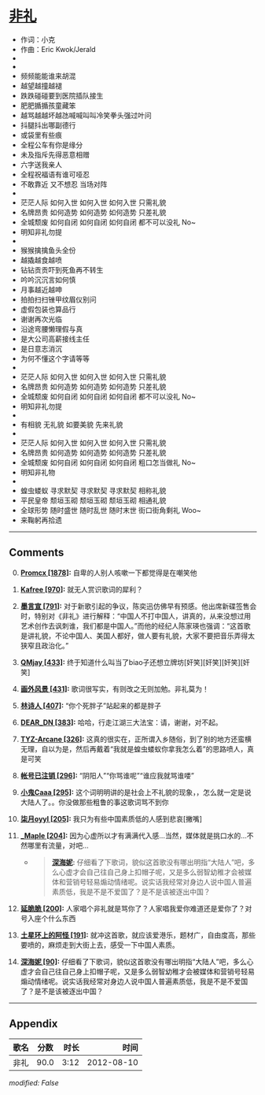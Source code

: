 # [非礼](https://music.163.com/song?id=64020)

* 作词：小克
* 作曲：Eric Kwok/Jerald
*
*
* 频频能能谁来胡混
* 越望越撞越褪
* 跌跌碰碰要到医院插队接生
* 肥肥揗揗孩童藏笨
* 越骂越越坏越氹喊喊叫叫冷笑拳头强过叶问
* 抖腿抖出哪副德行
* 或袋里有些痕
* 全程公车有你是缘分
* 未及指斥先得恶意相赠
* 六字送我亲人
* 全程祝福语有谁可哑忍
* 不敢靠近 又不想忍 当场对阵
* 
* 茫茫人际 如何入世 如何入世 如何入世 只需礼貌
* 名牌昂贵 如何造势 如何造势 如何造势 只差礼貌
* 全城颓废 如何自闭 如何自闭 如何自闭 都不可以没礼 No~
* 明知非礼勿提
* 
* 猴猴擒擒鱼头全份
* 越撬越食越喷
* 钻钻贡贡吓到死鱼再不转生
* 吟吟沉沉言如何慎
* 月事越近越呻
* 拍拍扫扫锉甲纹眉仪别问
* 虚假包装也算品行
* 谢谢再次光临
* 沿途弯腰懒理假与真
* 是大公司高薪接线主任
* 是日意志消沉
* 为何不懂这个字请等等
* 
* 茫茫人际 如何入世 如何入世 如何入世 只需礼貌
* 名牌昂贵 如何造势 如何造势 如何造势 只差礼貌
* 全城颓废 如何自闭 如何自闭 如何自闭 都不可以没礼 No~
* 明知非礼勿提
* 
* 有相貌 无礼貌 如要美貌 先来礼貌
* 
* 茫茫人际 如何入世 如何入世 如何入世 只需礼貌
* 名牌昂贵 如何造势 如何造势 如何造势 只差礼貌
* 全城颓废 如何自闭 如何自闭 如何自闭 粗口怎当做礼 No~
* 明知非礼物
* 
* 蝗虫蝼蚁 寻求默契 寻求默契 寻求默契 相称礼貌
* 平民皇帝 颓垣玉砌 颓垣玉砌 颓垣玉砌 相通礼貌
* 全球形势 随时盛世 随时乱世 随时末世 街口街角剩礼 Woo~
* 来鞠躬再拾遗


---

## Comments
0. **[Promcx \[1878\]](https://music.163.com/#/user/home?id=78068509):** 自卑的人别人咳嗽一下都觉得是在嘲笑他

1. **[Kafree \[970\]](https://music.163.com/#/user/home?id=1368386):** 就无人赏识歌词的犀利？

2. **[墨言宣 \[791\]](https://music.163.com/#/user/home?id=128232597):** 对于新歌引起的争议，陈奕迅仿佛早有预感。他出席新碟签售会时，特别对《非礼》进行解释：“中国人不打中国人，讲真的，从来没想过用艺术创作去讽刺谁，我们都是中国人。”而他的经纪人陈家瑛也强调：“这首歌是讲礼貌，不论中国人、美国人都好，做人要有礼貌，大家不要把音乐弄得太狭窄且政治化。”

3. **[QMjay \[433\]](https://music.163.com/#/user/home?id=33001458):** 终于知道什么叫当了biao子还想立牌坊[奸笑][奸笑][奸笑][奸笑]

4. **[画外风景 \[431\]](https://music.163.com/#/user/home?id=15642576):** 歌词很写实，有则改之无则加勉。非礼莫为！

5. **[林诗人 \[407\]](https://music.163.com/#/user/home?id=8915323):** “你个死胖子”站起来的都是胖子

6. **[DEAR_DN \[383\]](https://music.163.com/#/user/home?id=3301243):** 哈哈，行走江湖三大法宝：请，谢谢，对不起。

7. **[TYZ-Arcane \[326\]](https://music.163.com/#/user/home?id=42203194):** 这真的很实在，正所谓入乡随俗，到了别的地方还蛮横无理，自以为是，然后再戴着“我就是蝗虫蝼蚁你拿我怎么着”的思路喷人，真是可笑

8. **[帐号已注销 \[296\]](https://music.163.com/#/user/home?id=41123670):** “阴阳人”“你骂谁呢”“谁应我就骂谁喽”

9. **[小鬼Caaa \[295\]](https://music.163.com/#/user/home?id=40948379):** 这个词明明讲的是社会上不礼貌的现象，，怎么就一定是说大陆人了。。你没做那些粗鲁的事这歌词骂不到你

10. **[柒月oyyl \[205\]](https://music.163.com/#/user/home?id=76883195):** 我只为有些中国素质低的人感到悲哀[撇嘴]

11. **[_Maple \[204\]](https://music.163.com/#/user/home?id=14218643):** 因为心虚所以才有满满代入感…当然，媒体就是挑口水的…不然哪里有流量，对吧…
	* > **[深海妮](https://music.163.com/#/user/home?id=8032978):** 仔细看了下歌词，貌似这首歌没有哪出明指“大陆人”吧，多么心虚才会自己往自己身上扣帽子呢，又是多么弱智幼稚才会被媒体和营销号轻易煽动情绪呢。说实话我经常对身边人说中国人普遍素质低，我是不是不爱国了？是不是该被逐出中国？

12. **[延脆脆 \[200\]](https://music.163.com/#/user/home?id=63804013):** 人家唱个非礼就是骂你了？人家唱我爱你难道还是爱你了？对号入座个什么东西 

13. **[土星环上的阿怪 \[191\]](https://music.163.com/#/user/home?id=76966052):** 就冲这首歌，就应该爱港乐，题材广，自由度高，那些要喷的，麻烦走到大街上去，感受一下中国人素质。

14. **[深海妮 \[90\]](https://music.163.com/#/user/home?id=8032978):** 仔细看了下歌词，貌似这首歌没有哪出明指“大陆人”吧，多么心虚才会自己往自己身上扣帽子呢，又是多么弱智幼稚才会被媒体和营销号轻易煽动情绪呢。说实话我经常对身边人说中国人普遍素质低，我是不是不爱国了？是不是该被逐出中国？



---

## Appendix

|歌名|分数|时长|时间|
|:---|:---:|---:|---:|
|非礼|90.0|3:12|2012-08-10

*modified: False*